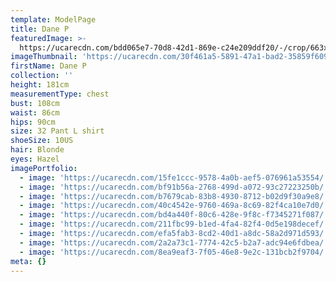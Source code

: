 ```yaml
---
template: ModelPage
title: Dane P
featuredImage: >-
  https://ucarecdn.com/bdd065e7-70d8-42d1-869e-c24e209ddf20/-/crop/663x630/0,0/-/preview/
imageThumbnail: 'https://ucarecdn.com/30f461a5-5891-47a1-bad2-35859f609b58/'
firstName: Dane P
collection: ''
height: 181cm
measurementType: chest
bust: 108cm
waist: 86cm
hips: 90cm
size: 32 Pant L shirt
shoeSize: 10US
hair: Blonde
eyes: Hazel
imagePortfolio:
  - image: 'https://ucarecdn.com/15fe1ccc-9578-4a0b-aef5-076961a53554/'
  - image: 'https://ucarecdn.com/bf91b56a-2768-499d-a072-93c27223250b/'
  - image: 'https://ucarecdn.com/b7679cab-83b8-4930-8712-b02d9f30a9e8/'
  - image: 'https://ucarecdn.com/40c4542e-9760-469a-8c69-82f4ca10e7d0/'
  - image: 'https://ucarecdn.com/bd4a440f-80c6-428e-9f8c-f7345271f087/'
  - image: 'https://ucarecdn.com/211fbc99-b1ed-4fa4-82f4-0d5e198decef/'
  - image: 'https://ucarecdn.com/efa5fab3-8cd2-40d1-a8dc-58a2d971d593/'
  - image: 'https://ucarecdn.com/2a2a73c1-7774-42c5-b2a7-adc94e6fdbea/'
  - image: 'https://ucarecdn.com/8ea9eaf3-7f05-46e8-9e2c-131bcb2f9704/'
meta: {}
---
```



